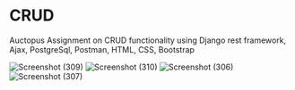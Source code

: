 # CRUD
Auctopus Assignment on CRUD functionality using Django rest framework, Ajax, PostgreSql, Postman, HTML, CSS, Bootstrap


![Screenshot (309)](https://github.com/srajan-06/CRUD/assets/94606073/cf5d2a81-0c25-4d3f-8bbb-e15dd613846f)
![Screenshot (310)](https://github.com/srajan-06/CRUD/assets/94606073/80a9f301-d900-4d00-b50a-d1a620e9fb58)
![Screenshot (306)](https://github.com/srajan-06/CRUD/assets/94606073/af20e242-ac17-45e0-8d2a-b27b3748a7fe)
![Screenshot (307)](https://github.com/srajan-06/CRUD/assets/94606073/6d6361fd-89ba-4e1e-ab2a-951a77c5d483)

